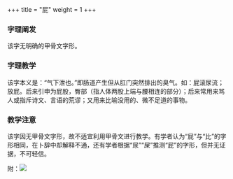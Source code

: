 +++
title = "屁"
weight = 1
+++
### 字理阐发
该字无明确的甲骨文字形。
### 字理教学
该字本义是：“气下泄也。”即肠道产生但从肛门突然排出的臭气。如：屁滚尿流；放屁。后来引申为屁股，臀部（指人体两股上端与腰相连的部分）；后来常用来骂人或指斥诗文、言语的荒谬；又用来比喻没用的、微不足道的事物。
### 教学注意
该字因无甲骨文字形，故不适宜利用甲骨文进行教学。有学者认为“屁”与“比”的字形相同，在卜辞中却解释不通，还有学者根据“尿”“屎”推测“屁”的字形，但并无证据，不可轻信。

附：![](images/屎尿.png)